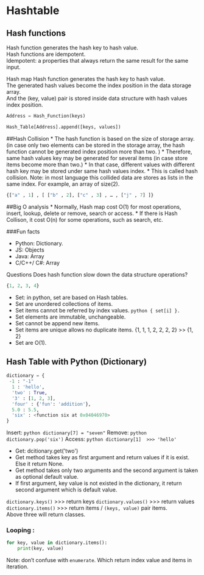 # Hashtable


## Hash functions 
Hash function generates the hash key to hash value. <br/>
Hash functions are idempotent. <br/>
Idempotent: a properties that always return the same result for the same input. <br/>

Hash map
Hash function generates the hash key to hash value. <br/>
The generated hash values become the index position in the data storage array. <br/>
And the (key, value) pair is stored inside data structure with  hash values index position. <br/>

```python
Address = Hash_Function(keys)

Hash_Table[Address].append([keys, values])
```

##Hash Collision
	* The hash function is based on the size of storage array. (in case only two elements can be stored in the storage array, the hash function cannot be generated index position more than two. ) 
	* Therefore, same hash values key may be generated for several items (in case store items become more than two.) 
	* In that case, different values with different hash key may be stored under same hash values index. 
	* This is called hash collision. 
Note: in most language this collided data are stores as lists in the same index. For example, an array of size(2).

```python
{["a" , 1] , [ ["b" , 2], ["c" , 3] , … , ["j" , 7] ]} 
```

##Big O analysis
	* Normally, Hash map cost O(1) for most operations, insert, lookup, delete or remove, search or access.
	* If there is Hash Collison, it cost O(n) for some operations, such as search, etc.

###Fun facts
* Python: Dictionary.
* JS: Objects
* Java: Array
* C/C++/ C#: Array

Questions
Does hash function slow down the data structure operations?

``` python
{1, 2, 3, 4}
```
* Set:  in python, set are based on Hash tables.
* Set are unordered collections of items.
* Set items cannot be referred by index values. ``` python { set[i] }. ```
* Set elements are immutable, unchangeable.
* Set cannot be append new items.
* Set items are unique allows no duplicate items. {1, 1, 1, 2, 2, 2, 2} >> {1, 2}
* Set are O(1).


## Hash Table with Python (Dictionary)

``` python
dictionary = { 
 -1 : "-1"
  1 : 'hello', 
  'two' : True, 
  '3' : [1, 2, 3], 
  'four' : {'fun': 'addition'}, 
  5.0 : 5.5, 
  'six' : <function six at 0x04046970>
}
```

Insert: ``` python dictionary[7] = "seven" ```
Remove: ``` python dictionary.pop('six') ```
Access: ``` python dictionary[1] 
                >>> 'hello'
	```
* Get: dcitionary.get('two')
* Get method takes key as first argument and return values if it is exist. Else it return None.
* Get method takes only two arguments and the second argument is taken as optional default value.
* If first argument, key value is not existed in the dictionary, it return second argument which is default value.

``` dictionary.keys() ```   >>> return keys 
``` dictionary.values() ``` >>> return values
``` dictionary.items() ``` >>> return items / `(keys, value)` pair items. <br/>
Above three will return classes.

### Looping : 
```python
for key, value in dictionary.items():
    print(key, value)
```

Note: don’t confuse with `enumerate`. Which return index value and items in iteration.


